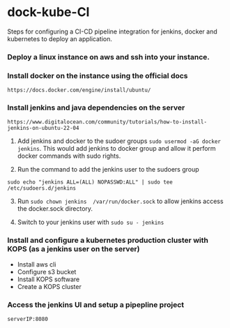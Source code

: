 # dock-kube-CI

Steps for configuring a CI-CD pipeline integration for jenkins, docker and kubernetes to deploy an application.


### Deploy a linux instance on aws and ssh into your instance.

### Install docker on the instance using the official docs
`https://docs.docker.com/engine/install/ubuntu/`

### Install jenkins and java dependencies on the server 
`https://www.digitalocean.com/community/tutorials/how-to-install-jenkins-on-ubuntu-22-04`

1. Add jenkins and docker to the sudoer groups `sudo usermod -aG docker jenkins`. This would add jenkins to docker group and allow it perform docker commands with sudo rights.

2. Run the command to add the jenkins user to the sudoers group

`sudo echo "jenkins ALL=(ALL) NOPASSWD:ALL" | sudo tee /etc/sudoers.d/jenkins`

3. Run `sudo chown jenkins  /var/run/docker.sock` to allow jenkins access the docker.sock directory.

4. Switch to your jenkins user with
`sudo su - jenkins`

### Install and configure a kubernetes production cluster with KOPS (as a jenkins user on the server)
- Install aws cli
- Configure s3 bucket
- Install KOPS software
- Create a KOPS cluster

### Access the jenkins UI and setup a pipepline project 
`serverIP:8080`
